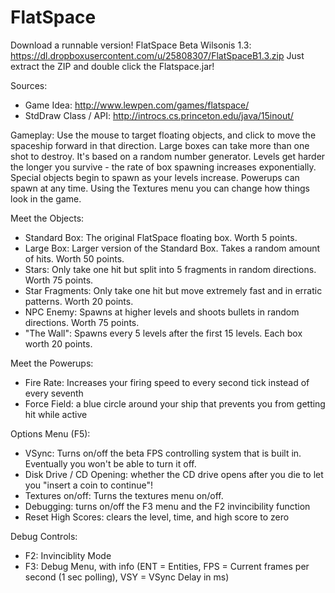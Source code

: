 FlatSpace
=========

Download a runnable version! FlatSpace Beta Wilsonis 1.3:
https://dl.dropboxusercontent.com/u/25808307/FlatSpaceB1.3.zip
Just extract the ZIP and double click the Flatspace.jar!

Sources:
 - Game Idea: http://www.lewpen.com/games/flatspace/
 - StdDraw Class / API: http://introcs.cs.princeton.edu/java/15inout/

Gameplay:
Use the mouse to target floating objects, and click to move the spaceship forward in that direction.
Large boxes can take more than one shot to destroy. It's based on a random number generator.
Levels get harder the longer you survive - the rate of box spawning increases exponentially.
Special objects begin to spawn as your levels increase. Powerups can spawn at any time.
Using the Textures menu you can change how things look in the game.

Meet the Objects:
 - Standard Box: The original FlatSpace floating box. Worth 5 points.
 - Large Box: Larger version of the Standard Box. Takes a random amount of hits. Worth 50 points.
 - Stars: Only take one hit but split into 5 fragments in random directions. Worth 75 points.
 - Star Fragments: Only take one hit but move extremely fast and in erratic patterns. Worth 20 points.
 - NPC Enemy: Spawns at higher levels and shoots bullets in random directions. Worth 75 points.
 - "The Wall": Spawns every 5 levels after the first 15 levels. Each box worth 20 points.

Meet the Powerups:
 - Fire Rate: Increases your firing speed to every second tick instead of every seventh
 - Force Field: a blue circle around your ship that prevents you from getting hit while active

Options Menu (F5):
 - VSync: Turns on/off the beta FPS controlling system that is built in. Eventually you won't be able to turn it off.
 - Disk Drive / CD Opening: whether the CD drive opens after you die to let you "insert a coin to continue"!
 - Textures on/off: Turns the textures menu on/off.
 - Debugging: turns on/off the F3 menu and the F2 invincibility function
 - Reset High Scores: clears the level, time, and high score to zero

Debug Controls:
 - F2: Invinciblity Mode
 - F3: Debug Menu, with info (ENT = Entities, FPS = Current frames per second (1 sec polling), VSY = VSync Delay in ms)
